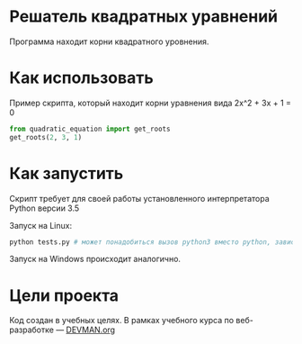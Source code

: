 # Решатель квадратных уравнений

Программа находит корни квадратного уровнения.

# Как использовать

Пример скрипта, который находит корни уравнения вида 2x^2 + 3x + 1 = 0

```python
from quadratic_equation import get_roots
get_roots(2, 3, 1)
```

# Как запустить

Скрипт требует для своей работы установленного интерпретатора Python версии 3.5

Запуск на Linux:

```bash
python tests.py # может понадобиться вызов python3 вместо python, зависит от настроек операционной системы
```

Запуск на Windows происходит аналогично.

# Цели проекта

Код создан в учебных целях. В рамках учебного курса по веб-разработке ― [DEVMAN.org](https://devman.org)
